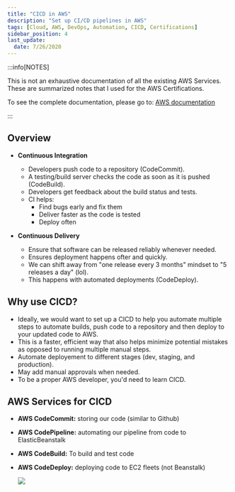 ```yaml
---
title: "CICD in AWS"
description: "Set up CI/CD pipelines in AWS"
tags: [Cloud, AWS, DevOps, Automation, CICD, Certifications]
sidebar_position: 4
last_update:
  date: 7/26/2020
---
```



:::info[NOTES]

This is not an exhaustive documentation of all the existing AWS Services. These are summarized notes that I used for the AWS Certifications.

To see the complete documentation, please go to: [AWS documentation](https://docs.aws.amazon.com/)

:::



## Overview

- **Continuous Integration**

    - Developers push code to a repository (CodeCommit).
    - A testing/build server checks the code as soon as it is pushed (CodeBuild).
    - Developers get feedback about the build status and tests.
    - CI helps:
        - Find bugs early and fix them
        - Deliver faster as the code is tested
        - Deploy often

- **Continuous Delivery**

    - Ensure that software can be released reliably whenever needed.
    - Ensures deployment happens ofter and quickly.
    - We can shift away from "one release every 3 months" mindset to "5 releases a day" (lol).
    - This happens with automated deployments (CodeDeploy).

## Why use CICD?

- Ideally, we would want to set up a CICD to help you automate multiple steps to automate builds, push code to a repository and then deploy to your updated code to AWS.
- This is a faster, efficient way that also helps minimize potential mistakes as opposed to running multiple manual steps.
- Automate deployement to different stages (dev, staging, and production).
- May add manual approvals when needed.
- To be a proper AWS developer, you'd need to learn CICD.

## AWS Services for CICD 

- **AWS CodeCommit:** storing our code (similar to Github)
- **AWS CodePipeline:** automating our pipeline from code to ElasticBeanstalk
- **AWS CodeBuild:** To build and test code
- **AWS CodeDeploy:** deploying code to EC2 fleets (not Beanstalk)

    ![](/img/docs/aws-tech-stack-for-cicd.png)

